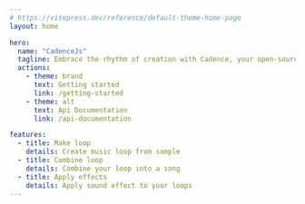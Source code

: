 ```yaml
---
# https://vitepress.dev/reference/default-theme-home-page
layout: home

hero:
  name: "CadenceJs"
  tagline: Embrace the rhythm of creation with Cadence, your open-source audio toolbox.
  actions:
    - theme: brand
      text: Getting started
      link: /getting-started
    - theme: alt
      text: Api Documentation
      link: /api-documentation

features:
  - title: Make loop
    details: Create music loop from sample
  - title: Combine loop
    details: Combine your loop into a song
  - title: Apply effects
    details: Apply sound effect to your loops
---
```


